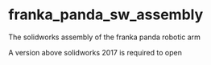 # franka_panda_sw_assembly
The solidworks assembly of the franka panda robotic arm

A version above solidworks 2017 is required to open
